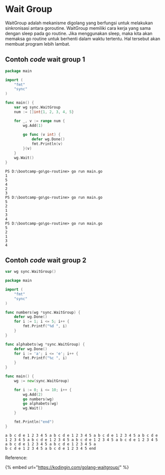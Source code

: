 # Wait Group

WaitGroup adalah mekanisme digolang yang berfungsi untuk melakukan sinkronisasi antara goroutine. WaitGroup memiliki cara kerja yang sama dengan sleep pada go routine. Jika menggunakan sleep, maka kita akan memaksa go routine untuk berhenti dalam waktu tertentu. Hal tersebut akan membuat program lebih lambat.

## Contoh _code_ wait group 1

```go
package main

import (
	"fmt"
	"sync"
)

func main() {
	var wg sync.WaitGroup
	num := []int{1, 2, 3, 4, 5}

	for _, v := range num {
		wg.Add(1)
        
        go func (v int) {
            defer wg.Done()
            fmt.Println(v)
        }(v)
	}
	wg.Wait()
}
```

```
PS D:\bootcamp-go\go-routine> go run main.go
1
5
4
2
3
PS D:\bootcamp-go\go-routine> go run main.go
5
2
1
3
4
PS D:\bootcamp-go\go-routine> go run main.go
5
2
1
3
4
```

## Contoh _code_ wait group 2

```go
var wg sync.WaitGroup()
```

```go
package main

import (  
    "fmt"
    "sync"
)

func numbers(wg *sync.WaitGroup) {
    defer wg.Done()
    for i := 1; i <= 5; i++ {
        fmt.Printf("%d ", i)
    }
}

func alphabets(wg *sync.WaitGroup) {
    defer wg.Done()
    for i := 'a'; i <= 'e'; i++ {
        fmt.Printf("%c ", i)
    }
}

func main() {
    wg := new(sync.WaitGroup)

    for i := 0; i <= 10; i++ {
        wg.Add(2)
        go numbers(wg)
        go alphabets(wg)
        wg.Wait()
    }

    fmt.Println("end")
}
```

```
a b c d e 1 2 3 4 5 a b c d e 1 2 3 4 5 a b c d e 1 2 3 4 5 a b c d e 1 2 3 4 5 a b c d e 1 2 3 4 5 a b c d e 1 2 3 4 5 a b c d e 1 2 3 4 5 a b c d e 1 2 3 4 5 a b c d e 1 2 3 4 5 a 
b c d e 1 2 3 4 5 a b c d e 1 2 3 4 5 end
```

Reference:

{% embed url="https://kodingin.com/golang-waitgroup/" %}
